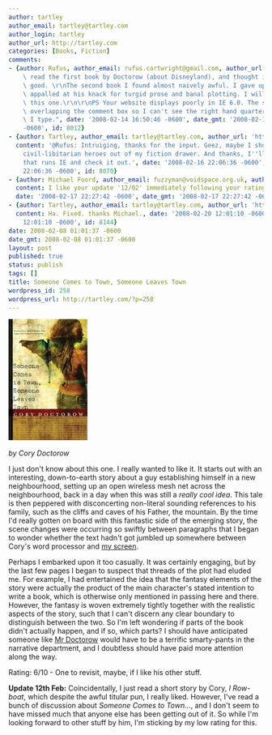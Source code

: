 ```yaml
---
author: tartley
author_email: tartley@tartley.com
author_login: tartley
author_url: http://tartley.com
categories: [Books, Fiction]
comments:
- {author: Rufus, author_email: rufus.cartwright@gmail.com, author_url: '', content: "I\
    \ read the first book by Doctorow (about Disneyland), and thought it was passably\
    \ good. \r\nThe second book I found almost naively awful. I gave up half way,\
    \ appalled at his knack for turgid prose and banal plotting. I will not be reading\
    \ this one.\r\n\r\nPS Your website displays poorly in IE 6.0. The side bar is\
    \ overlapping the comment box so I can't see the right hand quarter of each line\
    \ I type.", date: '2008-02-14 16:50:46 -0600', date_gmt: '2008-02-14 16:50:46
    -0600', id: 8012}
- {author: Tartley, author_email: tartley@tartley.com, author_url: 'http://tartley.com',
  content: '@Rufus: Intruiging, thanks for the input. Geez, maybe I should keep my
    civil-libitarian heroes out of my fiction drawer. And thanks, I''ll find a machine
    that runs IE and check it out.', date: '2008-02-16 22:06:36 -0600', date_gmt: '2008-02-16
    22:06:36 -0600', id: 8070}
- {author: Michael Foord, author_email: fuzzyman@voidspace.org.uk, author_url: 'http://www.voidspace.org.uk/',
  content: I like your update '12/02' immediately following your rating of '6/10'...,
  date: '2008-02-17 22:27:42 -0600', date_gmt: '2008-02-17 22:27:42 -0600', id: 8107}
- {author: Tartley, author_email: tartley@tartley.com, author_url: 'http://tartley.com',
  content: Ha. Fixed. thanks Michael., date: '2008-02-20 12:01:10 -0600', date_gmt: '2008-02-20
    12:01:10 -0600', id: 8144}
date: 2008-02-08 01:01:37 -0600
date_gmt: 2008-02-08 01:01:37 -0600
layout: post
published: true
status: publish
tags: []
title: Someone Comes to Town, Someone Leaves Town
wordpress_id: 258
wordpress_url: http://tartley.com/?p=258
---
```


[![Someone Comes to Town, Someone Leaves Town](/assets/2008/02/someone-comes-to-town.jpg)](http://www.amazon.co.uk/Someone-Comes-Town-Leaves/dp/0765312808 "Someone Comes to Town, Someone Leaves Town")

*by Cory Doctorow*

I just don't know about this one. I really wanted to like it. It starts
out with an interesting, down-to-earth story about a guy establishing
himself in a new neighbourhood, setting up an open wireless mesh net
across the neighbourhood, back in a day when this was still a *really
cool idea*. This tale is then peppered with disconcerting non-literal
sounding references to his family, such as the cliffs and caves of his
Father, the mountain. By the time I'd really gotten on board with this
fantastic side of the emerging story, the scene changes were occurring
so swiftly between paragraphs that I began to wonder whether the text
hadn't got jumbled up somewhere between Cory's word processor and [my
screen](http://tartley.com/?p=217).

Perhaps I embarked upon it too casually. It was certainly engaging, but
by the last few pages I began to suspect that threads of the plot had
eluded me. For example, I had entertained the idea that the fantasy
elements of the story were actually the product of the main character's
stated intention to write a book, which is otherwise only mentioned in
passing here and there. However, the fantasy is woven extremely tightly
together with the realistic aspects of the story, such that I can't
discern any clear boundary to distinguish between the two. So I'm left
wondering if parts of the book didn't actually happen, and if so, which
parts? I should have anticipated someone like [Mr
Doctorow](http://craphound.com) would have to be a terrific smarty-pants
in the narrative department, and I doubtless should have paid more
attention along the way.

Rating: 6/10 - One to revisit, maybe, if I like his other stuff.

**Update 12th Feb:** Coincidentally, I just read a short story by Cory,
*I Row-boat*, which despite the awful titular pun, I really liked.
However, I've read a bunch of discussion about *Someone Comes to
Town...*, and I don't seem to have missed much that anyone else has been
getting out of it. So while I'm looking forward to other stuff by him,
I'm sticking by my low rating for this.
